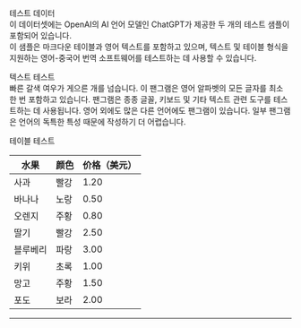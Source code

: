 테스트 데이터  
이 데이터셋에는 OpenAI의 AI 언어 모델인 ChatGPT가 제공한 두 개의 테스트 샘플이 포함되어 있습니다.  
이 샘플은 마크다운 테이블과 영어 텍스트를 포함하고 있으며, 텍스트 및 테이블 형식을 지원하는 영어-중국어 번역 소프트웨어를 테스트하는 데 사용할 수 있습니다.  

텍스트 테스트  
빠른 갈색 여우가 게으른 개를 넘습니다. 이 팬그램은 영어 알파벳의 모든 글자를 최소 한 번 포함하고 있습니다. 팬그램은 종종 글꼴, 키보드 및 기타 텍스트 관련 도구를 테스트하는 데 사용됩니다. 영어 외에도 많은 다른 언어에도 팬그램이 있습니다. 일부 팬그램은 언어의 독특한 특성 때문에 작성하기 더 어렵습니다.  

테이블 테스트

| 水果 | 颜色 | 价格（美元） |
| --- | --- | --- |
| 사과 | 빨강 | 1.20 |
| 바나나 | 노랑 | 0.50 |
| 오렌지 | 주황 | 0.80 |
| 딸기 | 빨강 | 2.50 |
| 블루베리 | 파랑 | 3.00 |
| 키위 | 초록 | 1.00 |
| 망고 | 주황 | 1.50 |
| 포도 | 보라 | 2.00 |

---


